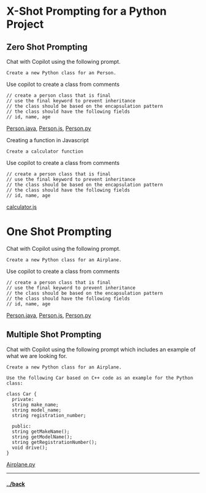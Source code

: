 # X-Shot Prompting for a Python Project

## Zero Shot Prompting

Chat with Copilot using the following prompt.

```text
Create a new Python class for an Person.
```
Use copilot to create a class from comments
```text
// create a person class that is final
// use the final keyword to prevent inheritance
// the class should be based on the encapsulation pattern
// the class should have the following fields
// id, name, age

```
[Person.java](./solution/Person.java), 
[Person.js](./solution/Person.js), 
[Person.py](./solution/Person.py)

Creating a function in Javascript

```text
Create a calculator function
```
Use copilot to create a class from comments
```text
// create a person class that is final
// use the final keyword to prevent inheritance
// the class should be based on the encapsulation pattern
// the class should have the following fields
// id, name, age

```
[calculator.js](./solution/calculator.js)

# One Shot Prompting

Chat with Copilot using the following prompt.

```text
Create a new Python class for an Airplane.
```
Use copilot to create a class from comments
```text
// create a person class that is final
// use the final keyword to prevent inheritance
// the class should be based on the encapsulation pattern
// the class should have the following fields
// id, name, age

```
[Person.java](./solution/Person.java), 
[Person.js](./solution/Person.js), 
[Person.py](./solution/Person.py)


## Multiple Shot Prompting

Chat with Copilot using the following prompt which includes an example of what we are looking for.

```text
Create a new Python class for an Airplane.

Use the following Car based on C++ code as an example for the Python class:

class Car {
  private:
  string make_name;
  string model_name;
  string registration_number;

  public:
  string getMakeName();
  string getModelName();
  string getRegistrationNumber();
  void drive();
}
```
[Airplane.py](./solution/airplane.py)


---

#### [../back](../code.md)
